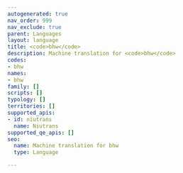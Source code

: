 ```yaml
---
autogenerated: true
nav_order: 999
nav_exclude: true
parent: Languages
layout: language
title: <code>bhw</code>
description: Machine translation for <code>bhw</code>
codes:
- bhw
names:
- bhw
family: []
scripts: []
typology: []
territories: []
supported_apis:
- id: niutrans
  name: Niutrans
supported_qe_apis: []
seo:
  name: Machine translation for bhw
  type: Language

---
```


